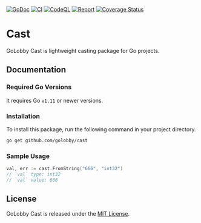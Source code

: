 [![GoDoc](https://godoc.org/github.com/golobby/cast?status.svg)](https://godoc.org/github.com/golobby/cast)
[![CI](https://github.com/golobby/cast/actions/workflows/ci.yml/badge.svg)](https://github.com/golobby/cast/actions/workflows/ci.yml)
[![CodeQL](https://github.com/golobby/cast/workflows/CodeQL/badge.svg)](https://github.com/golobby/cast/actions?query=workflow%3ACodeQL)
[![Report](https://goreportcard.com/badge/github.com/golobby/cast)](https://goreportcard.com/report/github.com/golobby/cast)
[![Coverage Status](https://coveralls.io/repos/github/golobby/cast/badge.svg?branch=master)](https://coveralls.io/github/golobby/cast?branch=master)

# Cast
GoLobby Cast is lightweight casting package for Go projects.

## Documentation

### Required Go Versions
It requires Go `v1.11` or newer versions.

### Installation
To install this package, run the following command in your project directory.

```bash
go get github.com/golobby/cast
```

### Sample Usage
```go
val, err := cast.FromString("666", "int32")
// `val` type: int32
// `val` value: 666
```

## License
GoLobby Cast is released under the [MIT License](http://opensource.org/licenses/mit-license.php).
